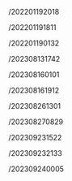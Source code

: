 /202201192018

/202201191811

/202201190132

/202308131742

/202308160101

/202308161912

/202308261301

/202308270829

/202309231522

/202309232133

/202309240005
